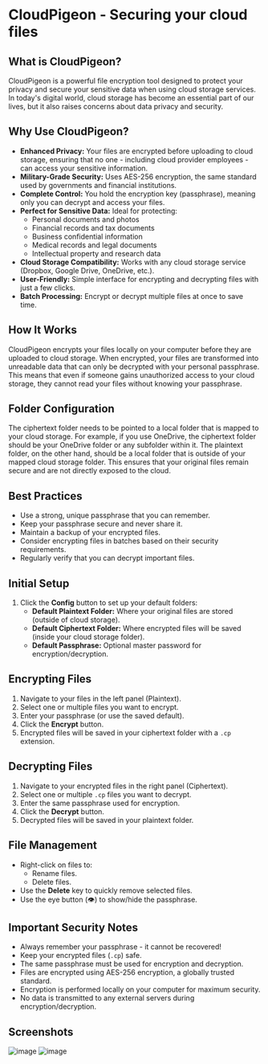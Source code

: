 # CloudPigeon - Securing your cloud files

## What is CloudPigeon?
CloudPigeon is a powerful file encryption tool designed to protect your privacy and secure your sensitive data when using cloud storage services. In today's digital world, cloud storage has become an essential part of our lives, but it also raises concerns about data privacy and security.

## Why Use CloudPigeon?
- **Enhanced Privacy:** Your files are encrypted before uploading to cloud storage, ensuring that no one - including cloud provider employees - can access your sensitive information.
- **Military-Grade Security:** Uses AES-256 encryption, the same standard used by governments and financial institutions.
- **Complete Control:** You hold the encryption key (passphrase), meaning only you can decrypt and access your files.
- **Perfect for Sensitive Data:** Ideal for protecting:
  - Personal documents and photos
  - Financial records and tax documents
  - Business confidential information
  - Medical records and legal documents
  - Intellectual property and research data
- **Cloud Storage Compatibility:** Works with any cloud storage service (Dropbox, Google Drive, OneDrive, etc.).
- **User-Friendly:** Simple interface for encrypting and decrypting files with just a few clicks.
- **Batch Processing:** Encrypt or decrypt multiple files at once to save time.

## How It Works
CloudPigeon encrypts your files locally on your computer before they are uploaded to cloud storage. When encrypted, your files are transformed into unreadable data that can only be decrypted with your personal passphrase. This means that even if someone gains unauthorized access to your cloud storage, they cannot read your files without knowing your passphrase.

## Folder Configuration
The ciphertext folder needs to be pointed to a local folder that is mapped to your cloud storage. For example, if you use OneDrive, the ciphertext folder should be your OneDrive folder or any subfolder within it. The plaintext folder, on the other hand, should be a local folder that is outside of your mapped cloud storage folder. This ensures that your original files remain secure and are not directly exposed to the cloud.

## Best Practices
- Use a strong, unique passphrase that you can remember.
- Keep your passphrase secure and never share it.
- Maintain a backup of your encrypted files.
- Consider encrypting files in batches based on their security requirements.
- Regularly verify that you can decrypt important files.

## Initial Setup
1. Click the **Config** button to set up your default folders:
   - **Default Plaintext Folder:** Where your original files are stored (outside of cloud storage).
   - **Default Ciphertext Folder:** Where encrypted files will be saved (inside your cloud storage folder).
   - **Default Passphrase:** Optional master password for encryption/decryption.

## Encrypting Files
1. Navigate to your files in the left panel (Plaintext).
2. Select one or multiple files you want to encrypt.
3. Enter your passphrase (or use the saved default).
4. Click the **Encrypt** button.
5. Encrypted files will be saved in your ciphertext folder with a `.cp` extension.

## Decrypting Files
1. Navigate to your encrypted files in the right panel (Ciphertext).
2. Select one or multiple `.cp` files you want to decrypt.
3. Enter the same passphrase used for encryption.
4. Click the **Decrypt** button.
5. Decrypted files will be saved in your plaintext folder.

## File Management
- Right-click on files to:
  - Rename files.
  - Delete files.
- Use the **Delete** key to quickly remove selected files.
- Use the eye button (👁️) to show/hide the passphrase.

## Important Security Notes
- Always remember your passphrase - it cannot be recovered!
- Keep your encrypted files (`.cp`) safe.
- The same passphrase must be used for encryption and decryption.
- Files are encrypted using AES-256 encryption, a globally trusted standard.
- Encryption is performed locally on your computer for maximum security.
- No data is transmitted to any external servers during encryption/decryption.

## Screenshots
![image](https://github.com/user-attachments/assets/83f30de5-32b0-46e5-b83f-7020625a5738)
![image](https://github.com/user-attachments/assets/4888a60f-ec8c-4161-b41d-0d25900f4a48)
